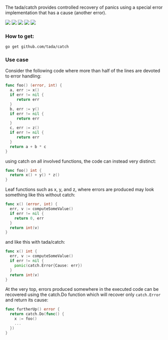 The tada/catch provides controlled recovery of panics using a special error implementation that has a cause (another error).

[![](https://img.shields.io/badge/License-Apache%202.0-blue.svg)](https://opensource.org/licenses/Apache-2.0)
[![](https://goreportcard.com/badge/github.com/tada/catch)](https://goreportcard.com/report/github.com/tada/catch)
[![](https://img.shields.io/badge/godoc-reference-blue.svg)](https://godoc.org/github.com/tada/catch)
[![](https://github.com/tada/catch/workflows/Catch%20Test/badge.svg)](https://github.com/tada/catch/actions)
[![](https://coveralls.io/repos/github/tada/catch/badge.svg?service=github)](https://coveralls.io/github/tada/catch)

### How to get:
```sh
go get github.com/tada/catch
```
### Use case

Consider the following code where more than half of the lines are devoted to error handling:
```go
func foo() (error, int) {
  a, err := x()
  if err != nil {
     return err
  }
  b, err := y()
  if err != nil {
     return err
  }
  c, err := z()
  if err != nil {
     return err
  }
  return a + b * c
}
```
using catch on all involved functions, the code can instead very distinct:
```go
func foo() int {
  return x() + y() * z()
}
```
Leaf functions such as x, y, and z, where errors are produced may look something like this without catch:
```go
func x() (error, int) {
  err, v := computeSomeValue()
  if err != nil {
  	return 0, err
  }
  return int(v)
}
```
and like this with tada/catch:
```go
func x() int {
  err, v := computeSomeValue()
  if err != nil {
    panic(catch.Error{Cause: err})
  }
  return int(v)
}
```
At the very top, errors produced somewhere in the executed code can be recovered using the
catch.Do function which will recover only `catch.Error` and return its cause:
```go
func furtherUp() error {
  return catch.Do(func() {
    x := foo()
    ...
  })
}
```
